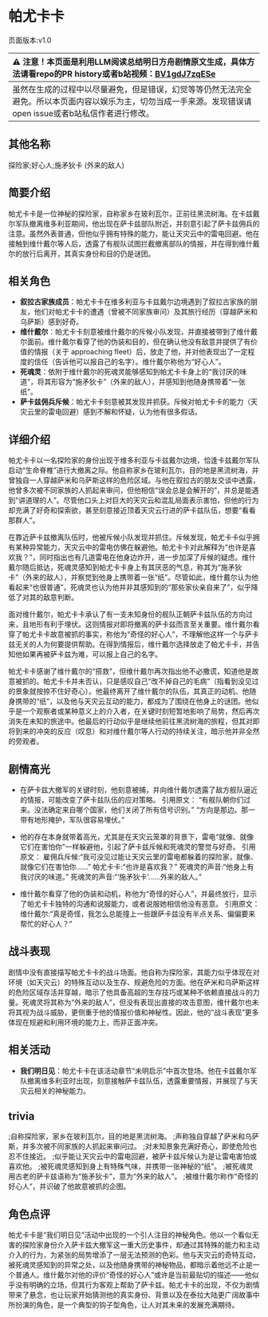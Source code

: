 # 帕尤卡卡
页面版本:v1.0
 

| :warning: 注意！本页面是利用LLM阅读总结明日方舟剧情原文生成，具体方法请看repo的PR history或者b站视频：[BV1gdJ7zqESe](https://www.bilibili.com/video/BV1gdJ7zqESe/)         |
|:----------------------------|
| 虽然在生成的过程中以尽量避免，但是错误，幻觉等等仍然无法完全避免。所以本页面内容以娱乐为主，切勿当成一手来源。发现错误请open issue或者b站私信作者进行修改。|



## 其他名称
探险家;好心人;施矛狄卡 (外来的敌人)
## 简要介绍
帕尤卡卡是一位神秘的探险家，自称家乡在玻利瓦尔，正前往黑流树海。在卡兹戴尔军队撤离维多利亚期间，他出现在萨卡兹部队附近，并刻意引起了萨卡兹佣兵的注意。虽然外表普通，但他似乎拥有特殊的能力，能让天灾云中的雷电回避。他在接触到维什戴尔等人后，透露了有舰队试图拦截撤离部队的情报，并在得到维什戴尔的放行后离开，其真实身份和目的仍是谜团。
## 相关角色
-   **叙拉古家族成员**：帕尤卡卡在维多利亚与卡兹戴尔边境遇到了叙拉古家族的朋友，他们对帕尤卡卡的遭遇（曾被不同家族审问）及其旅行经历（穿越萨米和乌萨斯）感到好奇。
-   **维什戴尔**：帕尤卡卡刻意被维什戴尔的斥候小队发现，并直接被带到了维什戴尔面前。维什戴尔看穿了他的伪装和目的，但在确认他没有敌意并提供了有价值的情报（关于 approaching fleet）后，放走了他，并对他表现出了一定程度的信任（告诉他可以报自己的名字）。维什戴尔称他为“好心人”。
-   **死魂灵**：依附于维什戴尔的死魂灵能够感知到帕尤卡卡身上的“我讨厌的味道”，将其形容为“施矛狄卡”（外来的敌人），并感知到他随身携带着“一张纸”。
-   **萨卡兹佣兵斥候**：帕尤卡卡刻意被其发现并抓获。斥候对帕尤卡卡的能力（天灾云里的雷电回避）感到不解和怀疑，认为他有很多假话。
## 详细介绍
帕尤卡卡以一名探险家的身份出现于维多利亚与卡兹戴尔边境，恰逢卡兹戴尔军队启动“生命脊椎”进行大撤离之际。他自称家乡在玻利瓦尔，目的地是黑流树海，并曾独自一人穿越萨米和乌萨斯这样的危险区域。与他在叙拉古的朋友交谈中透露，他曾多次被不同家族的人抓起来审问，但他相信“误会总是会解开的”，并总是能遇到“讲道理的人”。尽管他口头上对巨大的天灾云和混乱局面表示害怕，但他的行为却充满了好奇和探索欲，甚至刻意接近顶着天灾云行进的萨卡兹队伍，想要“看看那群人”。

在靠近萨卡兹撤离队伍时，他被斥候小队发现并抓住。斥候发现，帕尤卡卡似乎拥有某种异常能力，天灾云中的雷电仿佛在躲避他。帕尤卡卡对此解释为“也许是喜欢我？”，同时指出也有几道雷电在他身边炸开，进一步加深了斥候的疑虑。维什戴尔随后抵达，死魂灵感知到帕尤卡卡身上有其厌恶的气息，称其为“施矛狄卡”（外来的敌人），并察觉到他身上携带着一张“纸”。尽管如此，维什戴尔认为他看起来“也很普通”，死魂灵也认为他并非其感知到的“那些家伙亲自来了”，似乎降低了对其的敌意判断。

面对维什戴尔，帕尤卡卡承认了有一支未知身份的舰队正朝萨卡兹队伍的方向过来，且地形有利于埋伏。这则情报对即将撤离的萨卡兹而言至关重要。维什戴尔看穿了帕尤卡卡故意被抓的事实，称他为“奇怪的好心人”，不理解他这样一个与萨卡兹无关的人为何要提供帮助。在得到情报后，维什戴尔选择放走了帕尤卡卡，并告知他如果再被萨卡兹为难，可以报上自己的名字。

帕尤卡卡感谢了维什戴尔的“搭救”，但维什戴尔再次指出他不必撒谎，知道他是故意被抓的。帕尤卡卡并未否认，只是感叹自己“改不掉自己的毛病”（指看到没见过的景象就按捺不住好奇心）。他最终离开了维什戴尔的队伍，其真正的动机、他随身携带的“纸”，以及他与天灾云互动的能力，都成为了围绕在他身上的谜团。他似乎是一个观察者或某种意义上的介入者，在关键时刻短暂地影响了局势，然后再次消失在未知的旅途中。他最后的行动似乎是继续他前往黑流树海的旅程，但其对即将到来的冲突的反应（叹息）和对维什戴尔等人行动的持续关注，暗示他并非全然的旁观者。
## 剧情高光
- 在萨卡兹大撤军的关键时刻，他刻意被捕，并向维什戴尔透露了敌方舰队逼近的情报，可能改变了萨卡兹队伍的应对策略。
引用原文：
“有舰队朝你们过来。没法确定来自哪个国家，他们关闭了所有信号识别。”
“方向是那边。那一带有地形掩护，军队很容易埋伏。”

- 他的存在本身就带着高光，尤其是在天灾云笼罩的背景下，雷电“就像、就像它们在害怕你”一样躲避他，引起了萨卡兹斥候和死魂灵的警觉与好奇。
引用原文：
雇佣兵斥候:“我可没见过能让天灾云里的雷电都躲着的探险家，就像、就像它们在害怕你......”
帕尤卡卡:“也许是喜欢我？”
死魂灵的声音:“他身上有我讨厌的味道。”
死魂灵的声音:“‘施矛狄卡’......外来的敌人。”

- 维什戴尔看穿了他的伪装和动机，称他为“奇怪的好心人”，并最终放行，显示了帕尤卡卡独特的沟通和说服能力，或者说服她相信他没有恶意。
引用原文：
维什戴尔:“真是奇怪，我怎么总能撞上一些跟萨卡兹没有半点关系、偏偏要来帮忙的好心人？”
## 战斗表现
剧情中没有直接描写帕尤卡卡的战斗场面。他自称为探险家，其能力似乎体现在对环境（如天灾云）的特殊互动以及生存、规避危险的方面。他在萨米和乌萨斯这样的危险区域存活并穿越，暗示了他具备高超的生存技巧或某种不依赖直接战斗的力量。死魂灵将其称为“外来的敌人”，但没有表现出直接的攻击意图，维什戴尔也未将其视为战斗威胁，更侧重于他的情报价值和神秘性。因此，他的“战斗表现”更多体现在规避和利用环境的能力上，而非正面冲突。
## 相关活动
-   **我们明日见**：帕尤卡卡在该活动章节“未明启示”中首次登场。他在卡兹戴尔军队撤离维多利亚时出现，刻意接触萨卡兹队伍，透露重要情报，并展现了与天灾云相关的神秘能力。
## trivia
;自称探险家，家乡在玻利瓦尔，目的地是黑流树海。
;声称独自穿越了萨米和乌萨斯，并多次被不同家族的人抓起来审问过。
;对未知景象充满好奇心，即使危险也忍不住接近。
;似乎能让天灾云中的雷电回避，被萨卡兹斥候认为是让雷电害怕或喜欢他。
;被死魂灵感知到身上有特殊气味，并携带一张神秘的“纸”。
;被死魂灵用古老的萨卡兹语称为“施矛狄卡”，意为“外来的敌人”。
;被维什戴尔称作“奇怪的好心人”，并识破了他故意被抓的企图。
## 角色点评
帕尤卡卡是“我们明日见”活动中出现的一个引人注目的神秘角色。他以一个看似无害的探险家身份介入萨卡兹大撤军这一重大历史事件，却通过其特殊的能力和主动介入的行为，为紧张的局势增添了一层无法预测的色彩。他与天灾云的奇特互动，被死魂灵感知到的异常之处，以及他随身携带的神秘物品，都暗示着他远不止是一个普通人。维什戴尔对他的评价“奇怪的好心人”或许是当前最贴切的描述——他似乎没有明确的立场，但其行为客观上帮助了萨卡兹。帕尤卡卡的出现，不仅为剧情带来了悬念，也让玩家开始猜测他的真实身份、背景以及在泰拉大陆更广阔故事中所扮演的角色，是一个典型的钩子型角色，让人对其未来的发展充满期待。